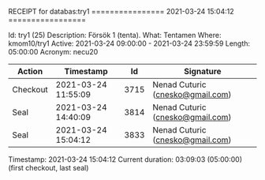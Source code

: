 RECEIPT for databas:try1
================ 2021-03-24 15:04:12 =================

Id:          try1 (25)
Description: Försök 1 (tenta).
What:        Tentamen
Where:       kmom10/try1
Active:      2021-03-24 09:00:00 - 2021-03-24 23:59:59
Length:      05:00:00
Acronym:     necu20

| Action   | Timestamp           | Id    | Signature |
|----------|---------------------|-------|-----------|
| Checkout | 2021-03-24 11:55:09 |  3715 | Nenad Cuturic (cnesko@gmail.com) |
| Seal     | 2021-03-24 14:40:09 |  3814 | Nenad Cuturic (cnesko@gmail.com) |
| Seal     | 2021-03-24 15:04:12 |  3833 | Nenad Cuturic (cnesko@gmail.com) |

Timestamp:        2021-03-24 15:04:12
Current duration: 03:09:03 (05:00:00) (first checkout, last seal)

